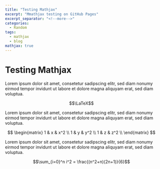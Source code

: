 ```yaml
---
title: "Testing Mathjax"
excerpt: "Mmathjax testing on GitHub Pages"
excerpt_separator: "<!--more-->"
categories:
  - Random
tags:
  - mathjax
  - blog
mathjax: true
---
```

# Testing Mathjax

Lorem ipsum dolor sit amet, consetetur sadipscing elitr, sed diam nonumy eirmod tempor invidunt ut labore et dolore magna aliquyam erat, sed diam voluptua.

$$\LaTeX$$ 

Lorem ipsum dolor sit amet, consetetur sadipscing elitr, sed diam nonumy eirmod tempor invidunt ut labore et dolore magna aliquyam erat, sed diam voluptua.

$$
    \begin{matrix}
    1 & x & x^2 \\
    1 & y & y^2 \\
    1 & z & z^2 \\
    \end{matrix}
$$

Lorem ipsum dolor sit amet, consetetur sadipscing elitr, sed diam nonumy eirmod tempor invidunt ut labore et dolore magna aliquyam erat, sed diam voluptua.

$$\sum_{i=0}^n i^2 = \frac{(n^2+n)(2n+1)}{6}$$
